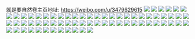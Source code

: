 就是要自然卷主页地址: https://weibo.com/u/3479629615 
![](https://wx4.sinaimg.cn/mw2000/cf66ef2fly1h7r8hrgr3gj23402c0x6q.jpg) 
![](https://wx4.sinaimg.cn/mw2000/cf66ef2fly1h7fqqvjxa2j223u35se84.jpg) 
![](https://wx4.sinaimg.cn/mw2000/cf66ef2fly1h7fqs6bu8oj21xv2wtnpf.jpg) 
![](https://wx4.sinaimg.cn/mw2000/cf66ef2fly1h7gg6226zej222o3404qs.jpg) 
![](https://wx4.sinaimg.cn/mw2000/cf66ef2fly1h7fqreu60zj222o340e86.jpg) 
![](https://wx4.sinaimg.cn/mw2000/cf66ef2fly1h7fqrar6ufj223u35shdt.jpg) 
![](https://wx4.sinaimg.cn/mw2000/cf66ef2fly1h7fqr794nkj223u35su13.jpg) 
![](https://wx4.sinaimg.cn/mw2000/cf66ef2fly1h6vfawmjf7j21720u0ac4.jpg) 
![](https://wx4.sinaimg.cn/mw2000/cf66ef2fly1h6vfax4my4j21730u0gta.jpg) 
![](https://wx4.sinaimg.cn/mw2000/cf66ef2fly1h6vfaxm1bij21730u07bl.jpg) 
![](https://wx4.sinaimg.cn/mw2000/cf66ef2fly1h6vfay7uhhj21730u00uq.jpg) 
![](https://wx4.sinaimg.cn/mw2000/cf66ef2fly1h6vfaw04cjj20u0173jvp.jpg) 
![](https://wx4.sinaimg.cn/mw2000/cf66ef2fly1h6vfaypat6j20u0173ab3.jpg) 
![](https://wx4.sinaimg.cn/mw2000/cf66ef2fly1h6vfb00ltxj20u0190nab.jpg) 
![](https://wx4.sinaimg.cn/mw2000/cf66ef2fly1h6vfb0u1osj21900u0tf0.jpg) 
![](https://wx4.sinaimg.cn/mw2000/cf66ef2fly1h6vfmj67vej20u01oidh8.jpg) 
![](https://wx4.sinaimg.cn/mw2000/cf66ef2fly1h6vfqbyg6uj20u0141n2o.jpg) 
![](https://wx4.sinaimg.cn/mw2000/cf66ef2fly1h6ug4j7b95j20u01400w0.jpg) 
![](https://wx4.sinaimg.cn/mw2000/cf66ef2fly1h6ugd4rxp2j20u01420z2.jpg) 
![](https://wx4.sinaimg.cn/mw2000/cf66ef2fly1h6ug4nx4z9j20u0140n08.jpg) 
![](https://wx4.sinaimg.cn/mw2000/cf66ef2fly1h6ug4qen9pj20u0142409.jpg) 
![](https://wx4.sinaimg.cn/mw2000/cf66ef2fly1h6ug4opbsmj20u0141mzx.jpg) 
![](https://wx4.sinaimg.cn/mw2000/cf66ef2fly1h6ugf6hj60j20u014075e.jpg) 
![](https://wx4.sinaimg.cn/mw2000/cf66ef2fly1h6ug4kb4mjj20u0140763.jpg) 
![](https://wx4.sinaimg.cn/mw2000/cf66ef2fly1h6ug4mlx8zj20u0140wk0.jpg) 
![](https://wx4.sinaimg.cn/mw2000/cf66ef2fly1h6ug4lfznej20u0140ta6.jpg) 
![](https://wx4.sinaimg.cn/mw2000/cf66ef2fgy1h6j5d5uqpej22692wbx6q.jpg) 
![](https://wx4.sinaimg.cn/mw2000/cf66ef2fgy1h6j5d9xf4dj23402c07wj.jpg) 
![](https://wx4.sinaimg.cn/mw2000/cf66ef2fgy1h6j5d7rokuj22dc35sqv6.jpg) 
![](https://wx4.sinaimg.cn/mw2000/cf66ef2fgy1h6j5d4gri6j22c03407wj.jpg) 
![](https://wx4.sinaimg.cn/mw2000/cf66ef2fgy1h5j52gjxboj21yh2lykex.jpg) 
![](https://wx4.sinaimg.cn/mw2000/cf66ef2fgy1h5j52i1xouj21lu2utkd9.jpg) 
![](https://wx4.sinaimg.cn/mw2000/cf66ef2fgy1h597kvgbzrj21o01o01ky.jpg) 
![](https://wx4.sinaimg.cn/mw2000/cf66ef2fgy1h597kw7x6cj21ne1hib29.jpg) 
![](https://wx4.sinaimg.cn/mw2000/cf66ef2fgy1h57rii20kdj20u01aodnt.jpg) 
![](https://wx4.sinaimg.cn/mw2000/cf66ef2fgy1h57rih52gmj20u0140tfw.jpg) 
![](https://wx4.sinaimg.cn/mw2000/cf66ef2fgy1h57riixe0nj21400u07c2.jpg) 
![](https://wx4.sinaimg.cn/mw2000/cf66ef2fgy1h57rijnztzj20u0140dpk.jpg) 
![](https://wx4.sinaimg.cn/mw2000/cf66ef2fgy1h51tj700etj21ez0m3af8.jpg) 
![](https://wx4.sinaimg.cn/mw2000/cf66ef2fgy1h51tj9y6i8j222o0yi4n7.jpg) 
![](https://wx4.sinaimg.cn/mw2000/cf66ef2fgy1h51tj6dnbtj222o0yib29.jpg) 
![](https://wx4.sinaimg.cn/mw2000/cf66ef2fgy1h51tjc03ygj222o0yidxl.jpg) 
![](https://wx4.sinaimg.cn/mw2000/cf66ef2fly1fxdiqvmn0oj20qo0qo7bl.jpg) 
![](https://wx4.sinaimg.cn/mw2000/cf66ef2fly1fwrknteruyj20qo0qon1t.jpg) 
![](https://wx4.sinaimg.cn/mw2000/cf66ef2fly1fwrkpexs42j20qo0tfwky.jpg) 
![](https://wx4.sinaimg.cn/mw2000/cf66ef2fly1fwcjti8hrdj20qo104dmc.jpg) 
![](https://wx4.sinaimg.cn/mw2000/cf66ef2fly1fwcjtiwr50j20qo10rthg.jpg) 
![](https://wx4.sinaimg.cn/mw2000/cf66ef2fly1fu2e8rmdlnj22c02c04qr.jpg) 
![](https://wx4.sinaimg.cn/mw2000/cf66ef2fly1fu2e8wwqwhj22c02c0b2b.jpg) 
![](https://wx4.sinaimg.cn/mw2000/cf66ef2fly1fsvdd7o842j22c02c0b2a.jpg) 
![](https://wx4.sinaimg.cn/mw2000/cf66ef2fly1fsvdd8kmu8j22c02c0npe.jpg) 
![](https://wx4.sinaimg.cn/mw2000/cf66ef2fly1fsvdd9jmv6j22c02c0npf.jpg) 
![](https://wx4.sinaimg.cn/mw2000/cf66ef2fly1fsvdduy4sxj22c02c0x6r.jpg) 
![](https://wx4.sinaimg.cn/mw2000/cf66ef2fly1fry717p2tbj22c02c0kjn.jpg) 
![](https://wx4.sinaimg.cn/mw2000/cf66ef2fly1fry71b76m3j21w02ioe89.jpg) 
![](https://wx4.sinaimg.cn/mw2000/cf66ef2fly1fry71covtsj22c02c01ky.jpg) 
![](https://wx4.sinaimg.cn/mw2000/cf66ef2fly1frbz2sch1qj23402c0npe.jpg) 
![](https://wx4.sinaimg.cn/mw2000/cf66ef2fly1frbz2udu9qj22c0340qv6.jpg) 
![](https://wx4.sinaimg.cn/mw2000/cf66ef2fly1frbz2qbh8ij22c0340e81.jpg) 
![](https://wx4.sinaimg.cn/mw2000/cf66ef2fly1fr34msf9h8j20v91vohdw.jpg) 
![](https://wx4.sinaimg.cn/mw2000/cf66ef2fly1fr34mpqwm1j20v91vokjp.jpg) 
![](https://wx4.sinaimg.cn/mw2000/cf66ef2fly1fqms7jo5ovj20qo0qotdd.jpg) 
![](https://wx4.sinaimg.cn/mw2000/cf66ef2fly1fqh66h58baj20zk0qowo2.jpg) 
![](https://wx4.sinaimg.cn/mw2000/cf66ef2fly1fq11mxghvyj21vo0v9e84.jpg) 
![](https://wx4.sinaimg.cn/mw2000/cf66ef2fly1fpy0or60hyj20v80v8n4q.jpg) 
![](https://wx4.sinaimg.cn/mw2000/cf66ef2fly1fpy0oqgejlj22c02c07wj.jpg) 
![](https://wx4.sinaimg.cn/mw2000/cf66ef2fly1fpy0osutrbj20v80v8q9v.jpg) 
![](https://wx4.sinaimg.cn/mw2000/cf66ef2fly1fpy0osbabrj22c02c04qq.jpg) 
